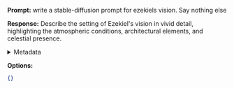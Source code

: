 **Prompt:**
write a stable-diffusion prompt for ezekiels vision. Say nothing else

**Response:**
Describe the setting of Ezekiel's vision in vivid detail, highlighting the atmospheric conditions, architectural elements, and celestial presence.

<details><summary>Metadata</summary>

- Duration: 1375 ms
- Datetime: 2023-07-20T19:11:40.287687
- Model: gpt-3.5-turbo-0613

</details>

**Options:**
```json
{}
```

